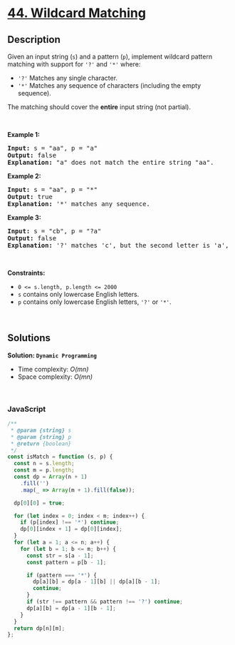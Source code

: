 # [44. Wildcard Matching](https://leetcode.com/problems/wildcard-matching)

## Description

<div class="elfjS" data-track-load="description_content"><p>Given an input string (<code>s</code>) and a pattern (<code>p</code>), implement wildcard pattern matching with support for <code>'?'</code> and <code>'*'</code> where:</p>

<ul>
	<li><code>'?'</code> Matches any single character.</li>
	<li><code>'*'</code> Matches any sequence of characters (including the empty sequence).</li>
</ul>

<p>The matching should cover the <strong>entire</strong> input string (not partial).</p>

<p>&nbsp;</p>
<p><strong class="example">Example 1:</strong></p>

<pre><strong>Input:</strong> s = "aa", p = "a"
<strong>Output:</strong> false
<strong>Explanation:</strong> "a" does not match the entire string "aa".
</pre>

<p><strong class="example">Example 2:</strong></p>

<pre><strong>Input:</strong> s = "aa", p = "*"
<strong>Output:</strong> true
<strong>Explanation:</strong>&nbsp;'*' matches any sequence.
</pre>

<p><strong class="example">Example 3:</strong></p>

<pre><strong>Input:</strong> s = "cb", p = "?a"
<strong>Output:</strong> false
<strong>Explanation:</strong>&nbsp;'?' matches 'c', but the second letter is 'a', which does not match 'b'.
</pre>

<p>&nbsp;</p>
<p><strong>Constraints:</strong></p>

<ul>
	<li><code>0 &lt;= s.length, p.length &lt;= 2000</code></li>
	<li><code>s</code> contains only lowercase English letters.</li>
	<li><code>p</code> contains only lowercase English letters, <code>'?'</code> or <code>'*'</code>.</li>
</ul>
</div>

<p>&nbsp;</p>

## Solutions

**Solution: `Dynamic Programming`**

- Time complexity: <em>O(mn)</em>
- Space complexity: <em>O(mn)</em>

<p>&nbsp;</p>

### **JavaScript**

```js
/**
 * @param {string} s
 * @param {string} p
 * @return {boolean}
 */
const isMatch = function (s, p) {
  const n = s.length;
  const m = p.length;
  const dp = Array(n + 1)
    .fill('')
    .map(_ => Array(m + 1).fill(false));

  dp[0][0] = true;

  for (let index = 0; index < m; index++) {
    if (p[index] !== '*') continue;
    dp[0][index + 1] = dp[0][index];
  }
  for (let a = 1; a <= n; a++) {
    for (let b = 1; b <= m; b++) {
      const str = s[a - 1];
      const pattern = p[b - 1];

      if (pattern === '*') {
        dp[a][b] = dp[a - 1][b] || dp[a][b - 1];
        continue;
      }
      if (str !== pattern && pattern !== '?') continue;
      dp[a][b] = dp[a - 1][b - 1];
    }
  }
  return dp[n][m];
};
```
